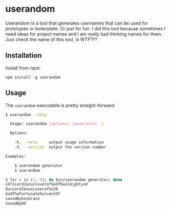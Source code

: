 # userandom

Userandom is a tool that generates usernames that can be used for prototypes or boilerplate. Or just for fun. I did this tool because sometimes I need ideas for project names and I am really bad thinking names for them. Just check the name of this tool, is WTF???

## Installation
Install from npm:

`npm install -g userandom`

## Usage

The `userandom` executable is pretty straight-forward:

```bash
$ userandom --help

  Usage: userandom [options] [generators..]

  Options:

    -h, --help     output usage information
    -V, --version  output the version number

Examples:

    $ userandom generator
    $ userandom

$ for i in {1..5}; do bin/userandom generator; done
xX71LerdJesusloverofGodThealmightyxX
OurLordJesusLoverofUs58
GodTheFartunateSurvantOf
savedByhesGrace
SuvodBy99
```

